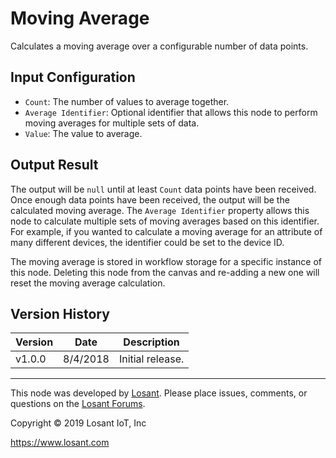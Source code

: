 # Moving Average

Calculates a moving average over a configurable number of data points.

## Input Configuration

* `Count`: The number of values to average together.
* `Average Identifier`: Optional identifier that allows this node to perform moving averages for multiple sets of data.
* `Value`: The value to average.

## Output Result

The output will be `null` until at least `Count` data points have been received. Once enough data points have been received, the output will be the calculated moving average. The `Average Identifier` property allows this node to calculate multiple sets of moving averages based on this identifier. For example, if you wanted to calculate a moving average for an attribute of many different devices, the identifier could be set to the device ID.

The moving average is stored in workflow storage for a specific instance of this node. Deleting this node from the canvas and re-adding a new one will reset the moving average calculation.

## Version History

| Version | Date | Description |
| ------- | -------- | ---------------- |
| v1.0.0  | 8/4/2018 | Initial release. |

---

This node was developed by [Losant](https://www.losant.com). Please place issues, comments, or questions on the [Losant Forums](https://forums.losant.com).

Copyright © 2019 Losant IoT, Inc

<https://www.losant.com>